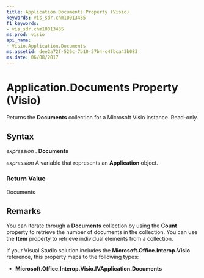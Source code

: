 ```yaml
---
title: Application.Documents Property (Visio)
keywords: vis_sdr.chm10013435
f1_keywords:
- vis_sdr.chm10013435
ms.prod: visio
api_name:
- Visio.Application.Documents
ms.assetid: dee2a72f-526c-7b10-57b4-c4fbca43b083
ms.date: 06/08/2017
---
```



# Application.Documents Property (Visio)

Returns the **Documents** collection for a Microsoft Visio instance. Read-only.


## Syntax

 _expression_ . **Documents**

 _expression_ A variable that represents an **Application** object.


### Return Value

Documents


## Remarks

You can iterate through a **Documents** collection by using the **Count** property to retrieve the number of documents in the collection. You can use the **Item** property to retrieve individual elements from a collection.

If your Visual Studio solution includes the **Microsoft.Office.Interop.Visio** reference, this property maps to the following types:


- **Microsoft.Office.Interop.Visio.IVApplication.Documents**
    

